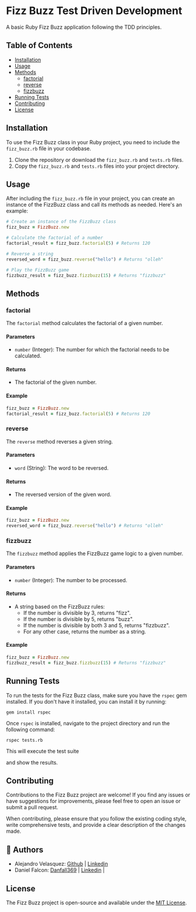 # Fizz Buzz Test Driven Development
A basic Ruby Fizz Buzz application following the TDD principles.

## Table of Contents

- [Installation](#installation)
- [Usage](#usage)
- [Methods](#methods)
  - [factorial](#factorial)
  - [reverse](#reverse)
  - [fizzbuzz](#fizzbuzz)
- [Running Tests](#running-tests)
- [Contributing](#contributing)
- [License](#license)

## Installation

To use the Fizz Buzz class in your Ruby project, you need to include the `fizz_buzz.rb` file in your codebase.

1. Clone the repository or download the `fizz_buzz.rb` and `tests.rb` files.
2. Copy the `fizz_buzz.rb` and `tests.rb` files into your project directory.

## Usage

After including the `fizz_buzz.rb` file in your project, you can create an instance of the FizzBuzz class and call its methods as needed. Here's an example:

```ruby
# Create an instance of the FizzBuzz class
fizz_buzz = FizzBuzz.new

# Calculate the factorial of a number
factorial_result = fizz_buzz.factorial(5) # Returns 120

# Reverse a string
reversed_word = fizz_buzz.reverse("hello") # Returns "olleh"

# Play the FizzBuzz game
fizzbuzz_result = fizz_buzz.fizzbuzz(15) # Returns "fizzbuzz"
```

## Methods

### factorial

The `factorial` method calculates the factorial of a given number.

#### Parameters

- `number` (Integer): The number for which the factorial needs to be calculated.

#### Returns

- The factorial of the given number.

#### Example

```ruby
fizz_buzz = FizzBuzz.new
factorial_result = fizz_buzz.factorial(5) # Returns 120
```

### reverse

The `reverse` method reverses a given string.

#### Parameters

- `word` (String): The word to be reversed.

#### Returns

- The reversed version of the given word.

#### Example

```ruby
fizz_buzz = FizzBuzz.new
reversed_word = fizz_buzz.reverse("hello") # Returns "olleh"
```

### fizzbuzz

The `fizzbuzz` method applies the FizzBuzz game logic to a given number.

#### Parameters

- `number` (Integer): The number to be processed.

#### Returns

- A string based on the FizzBuzz rules:
  - If the number is divisible by 3, returns "fizz".
  - If the number is divisible by 5, returns "buzz".
  - If the number is divisible by both 3 and 5, returns "fizzbuzz".
  - For any other case, returns the number as a string.

#### Example

```ruby
fizz_buzz = FizzBuzz.new
fizzbuzz_result = fizz_buzz.fizzbuzz(15) # Returns "fizzbuzz"
```

## Running Tests

To run the tests for the Fizz Buzz class, make sure you have the `rspec` gem installed. If you don't have it installed, you can install it by running:

```
gem install rspec
```

Once `rspec` is installed, navigate to the project directory and run the following command:

```
rspec tests.rb
```

This will execute the test suite

 and show the results.

## Contributing

Contributions to the Fizz Buzz project are welcome! If you find any issues or have suggestions for improvements, please feel free to open an issue or submit a pull request.

When contributing, please ensure that you follow the existing coding style, write comprehensive tests, and provide a clear description of the changes made.

## 👥 Authors <a name="author"></a>

- Alejandro Velasquez: [Github](https://github.com/VelzckC0D3) | [Linkedin](https://www.linkedin.com/in/velzckcode/)
- Daniel Falcon: [Danfall369](https://github.com/Danfall369) | [Linkedin](https://www.linkedin.com/in/danfall/) | 

## License

The Fizz Buzz project is open-source and available under the [MIT License](LICENSE).